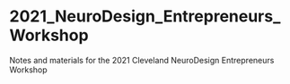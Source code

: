 # 2021_NeuroDesign_Entrepreneurs_Workshop
Notes and materials for the 2021 Cleveland NeuroDesign Entrepreneurs Workshop
